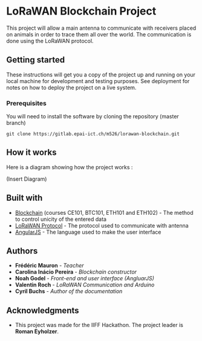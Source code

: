 # LoRaWAN Blockchain Project
This project will allow a main antenna to communicate with receivers placed on animals in order to trace them all over the world. The communication is done using the LoRaWAN protocol.

## Getting started
These instructions will get you a copy of the project up and running on your local machine for development and testing purposes. See deployment for notes on how to deploy the project on a live system.

### Prerequisites
You will need to install the software by cloning the repository (master branch)
```
git clone https://gitlab.epai-ict.ch/m526/lorawan-blockchain.git
```

## How it works
Here is a diagram showing how the project works :

(Insert Diagram)

## Built with

* [Blockchain](https://courses.blockgeeks.com/course) (courses CE101, BTC101, ETH101 and ETH102) - The method to control unicity of the entered data 
* [LoRaWAN Protocol](http://www.dropwizard.io/1.0.2/docs/) - The protocol used to communicate with antenna
* [AngularJS](https://angular.io/) - The language used to make the user interface

## Authors

* **Frédéric Mauron** - *Teacher*
* **Carolina Inácio Pereira** - *Blockchain constructor*
* **Noah Godel** - *Front-end and user interface (AngluarJS)*
* **Valentin Roch** - *LoRaWAN Communication and Arduino*
* **Cyril Buchs** - *Author of the documentation*

## Acknowledgments

* This project was made for the IIFF Hackathon. The project leader is **Roman Eyholzer**.
